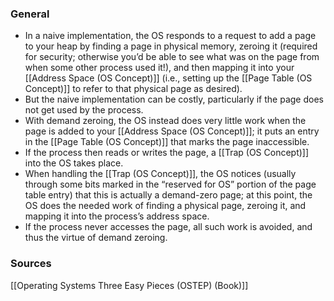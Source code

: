 ### General
- In a naive implementation, the OS responds to a request to add a page to your heap by finding a page in physical memory, zeroing it (required for security; otherwise you’d be able to see what was on the page from when some other process used it!), and then mapping it into your [[Address Space (OS Concept)]] (i.e., setting up the [[Page Table (OS Concept)]] to refer to that physical page as desired). 
- But the naive implementation can be costly, particularly if the page does not get used by the process.
- With demand zeroing, the OS instead does very little work when the page is added to your [[Address Space (OS Concept)]]; it puts an entry in the [[Page Table (OS Concept)]] that marks the page inaccessible. 
- If the process then reads or writes the page, a [[Trap (OS Concept)]] into the OS takes place. 
- When handling the [[Trap (OS Concept)]], the OS notices (usually through some bits marked in the “reserved for OS” portion of the page table entry) that this is actually a demand-zero page; at this point, the OS does the needed work of finding a physical page, zeroing it, and mapping it into the process’s address space. 
- If the process never accesses the page, all such work is avoided, and thus the virtue of demand zeroing.


### Sources
[[Operating Systems Three Easy Pieces (OSTEP) (Book)]]